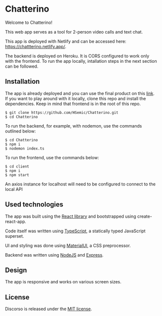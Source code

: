 # Chatterino

Welcome to Chatterino!

This web app serves as a tool for 2-person video calls and text chat.

This app is deployed with Netlify and can be accessed here: https://chattterino.netlify.app/.

The backend is deployed on Heroku. It is CORS configured to work only with the frontend. To run the app locally, intallation steps in the next section can be followed.

## Installation

The app is already deployed and you can use the final product on this [link](https://discorso.netlify.app/). 
If you want to play around with it locally, clone this repo and install the dependencies. Keep in mind that frontend is in the root of this repo.

```
$ git clone https://github.com/HSemic/Chatterino.git
$ cd Chatterino
```

To run the backend, for example, with nodemon, use the commands outlined below:

```
$ cd Chatterino
$ npm i
$ nodemon index.ts
```

To run the frontend, use the commands below:

```
$ cd client
$ npm i
$ npm start
```

An axios instance for localhost will need to be configured to connect to the local API

## Used technologies

The app was built using the [React library](https://reactjs.org/) and bootstrapped using create-react-app.

Code itself was written using [TypeScript](https://www.typescriptlang.org/), a statically typed JavaScript superset.

UI and styling was done using [MaterialUI](https://mui.com/), a CSS preprocessor.

Backend was written using [NodeJS](https://nodejs.org/en/) and [Express](https://expressjs.com/).

## Design

The app is responsive and works on various screen sizes.

## License

Discorso is released under the [MIT license](https://opensource.org/licenses/MIT).
